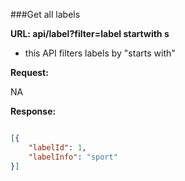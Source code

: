 ###Get all labels   

**URL: api/label?filter=label startwith s**
- this API filters labels by "starts with"

**Request:**

NA

**Response:**
```json

[{
	"labelId": 1,
	"labelInfo": "sport"
}]

```
